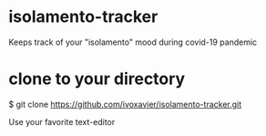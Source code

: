 # isolamento-tracker
Keeps track of your "isolamento" mood during covid-19 pandemic


# clone to your directory
$ git clone https://github.com/ivoxavier/isolamento-tracker.git

Use your favorite text-editor
